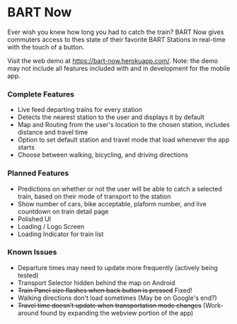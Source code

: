 # BART Now

Ever wish you knew how long you had to catch the train? BART Now gives commuters access to thes state of their favorite BART Stations in real-time with the touch of a button.

Visit the web demo at https://bart-now.herokuapp.com/. 
Note: the demo may not include all features included with and in development for the mobile app.

### Complete Features

* Live feed departing trains for every station
* Detects the nearest station to the user and displays it by default
* Map and Routing from the user's location to the chosen station, includes distance and travel time
* Option to set default station and travel mode that load whenever the app starts
* Choose between walking, bicycling, and driving directions

### Planned Features

* Predictions on whether or not the user will be able to catch a selected train, based on their mode of transport to the station
* Show number of cars, bike acceptable, plaform number, and live countdown on train detail page
* Polished UI
* Loading / Logo Screen
* Loading Indicator for train list

### Known Issues

* Departure times may need to update more frequently (actively being tested)
* Transport Selector hidden behind the map on Android
* ~~Train Panel size flashes when back button is pressed~~ Fixed!
* Walking directions don't load sometimes (May be on Google's end?)
* ~~Travel time doesn't update when transportation mode changes~~ (Work-around found by expanding the webview portion of the app)
